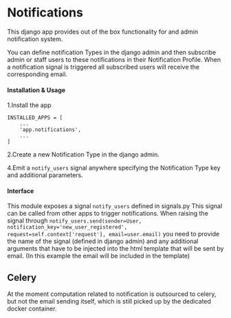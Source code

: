 # Notifications
This django app provides out of the box functionality for and admin notification system.

You can define notification Types in the django admin and then subscribe admin or staff users to these notifications in their Notification Profile. 
When a notification signal is triggered all subscribed users will receive the corresponding email.

#### Installation & Usage
1.Install the app 
```
INSTALLED_APPS = [
    ...
    'app.notifications',
    ...
]
```

2.Create a new Notification Type in the django admin.

4.Emit a `notify_users` signal anywhere specifying the Notification Type key and additional parameters.

#### Interface
This module exposes a signal `notify_users` defined in signals.py
This signal can be called from other apps to trigger notifications.
When raising the signal through `notify_users.send(sender=User, notification_key='new_user_registered', request=self.context['request'], email=user.email)`
you need to provide the name of the signal (defined in django admin) and any additional arguments that have to be injected into the html template that will be sent by email.
(In this example the email will be included in the template)


## Celery
At the moment computation related to notification is outsourced to celery, but not the email sending itself, which is still picked up by the
dedicated docker container.
